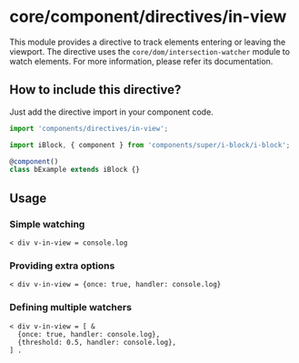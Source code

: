 # core/component/directives/in-view

This module provides a directive to track elements entering or leaving the viewport.
The directive uses the `core/dom/intersection-watcher` module to watch elements.
For more information, please refer its documentation.

## How to include this directive?

Just add the directive import in your component code.

```js
import 'components/directives/in-view';

import iBlock, { component } from 'components/super/i-block/i-block';

@component()
class bExample extends iBlock {}
```

## Usage

### Simple watching

```
< div v-in-view = console.log
```

### Providing extra options

```
< div v-in-view = {once: true, handler: console.log}
```

### Defining multiple watchers

```
< div v-in-view = [ &
  {once: true, handler: console.log},
  {threshold: 0.5, handler: console.log},
] .
```
